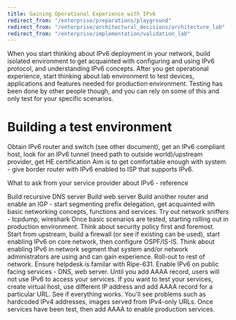 ```yaml
---
title: Gaining Operational Experience with IPv6
redirect_from: "/enterprise/preparations/playground"
redirect_from: "/enterprise/architectural_decisions/architecture_lab"
redirect_from: "/enterprise/implementation/validation_lab"
---
```

When you start thinking about IPv6 deployment in your network, build isolated environment to get acquainted with configuring and using IPv6 protocol, and understanding IPv6 concepts. After you get operational experience, start thinking about lab environment to test devices, applications and features needed for production environment. Testing has been done by other people though, and you can rely on some of this and only test for your specific scenarios. 

Building a test environment
===
Obtain IPv6 router and switch (see other document), get an IPv6 compliant host, look for an IPv6 tunnel (need path to outside world)/upstream provider, get HE certification
Aim is to get comfortable enough with system - give border router with IPv6 enabled to ISP that supports IPv6. 

What to ask from your service provider about IPv6 - reference

Build recursive DNS server 
Build web server
Build another router and enable an IGP - start segmenting prefix delegation, get acquainted with basic networking concepts, functions and services.
Try out network sniffers - tcpdump, wireshark
Once basic scenarios are tested, starting rolling out in production environment.
Think about security policy first and foremost. Start from upstream, build a firewall (or see if existing can be used), start enabling IPv6 on core network, then configure OSPF/IS-IS. Think about enabling IPv6 in network segment that system and/or network administrators are using and can gain experience.
Roll-out to rest of network. Ensure helpdesk is familar with Ripe-631.
Enable IPv6 on public facing services - DNS, web server. Until you add AAAA record, users will not use IPv6 to access your services.
If you want to test your services, create virtual host, use different IP address and add AAAA record for a particular URL. See if everything works. You'll see problems such as hardcoded IPv4 addresses, images served from IPv4-only URLs. 
Once services have been test, then add AAAA to enable production services.


